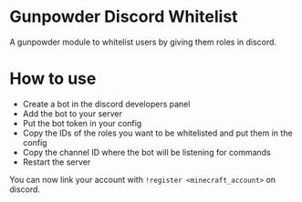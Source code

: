 # Gunpowder Discord Whitelist
A gunpowder module to whitelist users by giving them roles in discord.

# How to use
- Create a bot in the discord developers panel
- Add the bot to your server
- Put the bot token in your config
- Copy the IDs of the roles you want to be whitelisted and put them in the config
- Copy the channel ID where the bot will be listening for commands
- Restart the server

You can now link your account with `!register <minecraft_account>` on discord.
